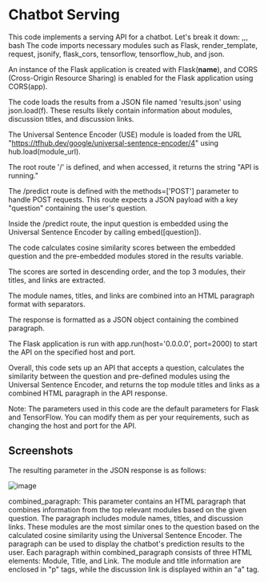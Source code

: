 # Chatbot Serving

This code implements a serving API for a chatbot. Let's break it down:
,,,
bash
The code imports necessary modules such as Flask, render_template, request, jsonify, flask_cors, tensorflow, tensorflow_hub, and json.

An instance of the Flask application is created with Flask(__name__), and CORS (Cross-Origin Resource Sharing) is enabled for the Flask application using CORS(app).

The code loads the results from a JSON file named 'results.json' using json.load(f). These results likely contain information about modules, discussion titles, and discussion links.

The Universal Sentence Encoder (USE) module is loaded from the URL "https://tfhub.dev/google/universal-sentence-encoder/4" using hub.load(module_url).

The root route '/' is defined, and when accessed, it returns the string "API is running."

The /predict route is defined with the methods=['POST'] parameter to handle POST requests. This route expects a JSON payload with a key "question" containing the user's question.

Inside the /predict route, the input question is embedded using the Universal Sentence Encoder by calling embed([question]).

The code calculates cosine similarity scores between the embedded question and the pre-embedded modules stored in the results variable.

The scores are sorted in descending order, and the top 3 modules, their titles, and links are extracted.

The module names, titles, and links are combined into an HTML paragraph format with separators.

The response is formatted as a JSON object containing the combined paragraph.

The Flask application is run with app.run(host='0.0.0.0', port=2000) to start the API on the specified host and port.

Overall, this code sets up an API that accepts a question, calculates the similarity between the question and pre-defined modules using the Universal Sentence Encoder, and returns the top module titles and links as a combined HTML paragraph in the API response.

Note: The parameters used in this code are the default parameters for Flask and TensorFlow. You can modify them as per your requirements, such as changing the host and port for the API.


## Screenshots

The resulting parameter in the JSON response is as follows:

![image](https://github.com/C23-DF02-DiskusAI-Dicoding-Indonesia/API-Serving/assets/76771393/1822b642-95b6-4807-a38c-a6a592a1eede)

combined_paragraph: This parameter contains an HTML paragraph that combines information from the top relevant modules based on the given question. The paragraph includes module names, titles, and discussion links. These modules are the most similar ones to the question based on the calculated cosine similarity using the Universal Sentence Encoder. The paragraph can be used to display the chatbot's prediction results to the user.
Each paragraph within combined_paragraph consists of three HTML elements: Module, Title, and Link. The module and title information are enclosed in "p" tags, while the discussion link is displayed within an "a" tag.
